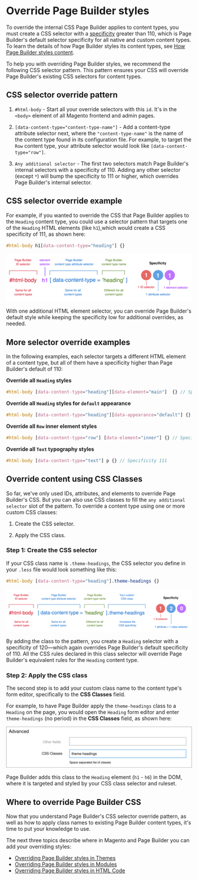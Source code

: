 # Override Page Builder styles

To override the internal CSS Page Builder applies to content types, you must create a CSS selector with a [specificity](https://developer.mozilla.org/en-US/docs/Web/CSS/Specificity) greater than 110, which is Page Builder's default selector specificity for all native and custom content types. To learn the details of how Page Builder styles its content types, see [How Page Builder styles content](how-pagebuilder-styles-content.md).

To help you with overriding Page Builder styles, we recommend the following CSS selector pattern. This pattern ensures your CSS will override Page Builder's existing CSS selectors for content types.

## CSS selector override pattern

1. `#html-body` - Start all your override selectors with this `id`. It's in the `<body>` element of all Magento frontend and admin pages.

1. `[data-content-type="content-type-name"]` - Add a content-type attribute selector next, where the `"content-type-name"` is the name of the content type found in its configuration file. For example, to target the `Row` content type, your attribute selector would look like `[data-content-type="row"]`.

1. `Any additional selector` - The first two selectors match Page Builder's internal selectors with a specificity of 110. Adding any other selector (except `*`) will bump the specificity to 111 or higher, which overrides Page Builder's internal selector.

## CSS selector override example

For example, if you wanted to override the CSS that Page Builder applies to the `Heading` content type, you could use a selector pattern that targets one of the `Heading` HTML elements (like `h1`),which would create a CSS specificity of 111, as shown here:

```scss
#html-body h1[data-content-type="heading"] {}
```

![Page Builder style selector](../images/pagebuilder-style-override-element-selector.svg)

With one additional HTML element selector, you can override Page Builder's default style while keeping the specificity low for additional overrides, as needed.

## More selector override examples

In the following examples, each selector targets a different HTML element of a content type, but all of them have a specificity higher than Page Builder's default of 110:

**Override all `Heading` styles**

```scss
#html-body [data-content-type="heading"][data-element="main"]  {} // Specificity 120
```

**Override all `Heading` styles for `default` appearance**

```scss
#html-body [data-content-type="heading"][data-appearance="default"] {} // Specificity 120
```

**Override all `Row` inner element styles**

```scss
#html-body [data-content-type="row"] [data-element="inner"] {} // Specificity 120
```

**Override all `Text` typography styles**

```scss
#html-body [data-content-type="text"] p {} // Specificity 111
```

## Override content using CSS Classes

So far, we've only used IDs, attributes, and elements to override Page Builder's CSS. But you can also use CSS classes to fill the `any additional selector` slot of the pattern. To override a content type using one or more custom CSS classes:

1. Create the CSS selector.

2. Apply the CSS class.

### Step 1: Create the CSS selector

If your CSS class name is `.theme-headings`, the CSS selector you define in your `.less` file would look something like this:

```scss
#html-body [data-content-type="heading"].theme-headings {}
```

![Page Builder style selector](../images/pagebuilder-style-override-selector.svg)

By adding the class to the pattern, you create a `Heading` selector with a specificity of 120—which again overrides Page Builder's default specificity of 110. All the CSS rules declared in this class selector will override Page Builder's equivalent rules for the `Heading` content type.

### Step 2: Apply the CSS class

The second step is to add your custom class name to the content type's form editor, specifically to the **CSS Classes** field.

For example, to have Page Builder apply the `theme-headings` class to a `Heading` on the page, you would open the `Heading` form editor and enter `theme-headings` (no period) in the **CSS Classes** field, as shown here:

![Add CSS class to content type](../images/css-classes-field.svg)

Page Builder adds this class to the `Heading` element (`h1` - `h6`) in the DOM, where it is targeted and styled by your CSS class selector and ruleset.

## Where to override Page Builder CSS

Now that you understand Page Builder's CSS selector override pattern, as well as how to apply class names to existing Page Builder content types, it's time to put your knowledge to use.

The next three topics describe where in Magento and Page Builder you can add your overriding styles:

-  [Overriding Page Builder styles in Themes](override-pagebuilder-styles-themes.md)
-  [Overriding Page Builder styles in Modules](override-pagebuilder-styles-modules.md)
-  [Overriding Page Builder styles in HTML Code](override-pagebuilder-styles-htmlcode.md)
